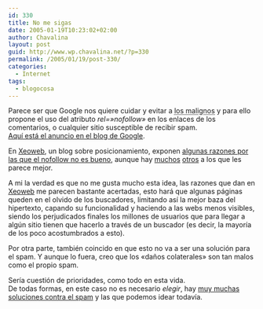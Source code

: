 ```yaml
---
id: 330
title: No me sigas
date: 2005-01-19T10:23:02+02:00
author: Chavalina
layout: post
guid: http://www.wp.chavalina.net/?p=330
permalink: /2005/01/19/post-330/
categories:
  - Internet
tags:
  - blogocosa
---
```

Parece ser que Google nos quiere cuidar y evitar a <acronym title="spammers">los malignos</acronym> y para ello propone el uso del atributo _rel=»nofollow»_ en los enlaces de los comentarios, o cualquier sitio susceptible de recibir spam.  
<a href="http://www.google.com/googleblog/2005/01/preventing-comment-spam.html" target="_blank">Aquí está el anuncio en el blog de Google</a>.

En <a href="http://xeoweb.bitacoras.com" target="_blank">Xeoweb</a>, un blog sobre posicionamiento, exponen <a href="http://xeoweb.bitacoras.com/2005/01/19/contra-el-no-follow/" target="_blank">algunas razones por las que el nofollow no es bueno</a>, aunque hay <a href="http://www.proyectoisla.com/mangasverdes/index.php?p=520" target="_blank">muchos</a> <a href="http://www.minid.net/archivos/categorias/google/atributo_qno_me_sigasq_de_google.php" target="_blank">otros</a> a los que les parece mejor.

A mi la verdad es que no me gusta mucho esta idea, las razones que dan en <a href="http://xeoweb.bitacoras.com" target="_blank">Xeoweb</a> me parecen bastante acertadas, esto hará que algunas páginas queden en el olvido de los buscadores, limitando así la mejor baza del hipertexto, capando su funcionalidad y haciendo a las webs menos visibles, siendo los perjudicados finales los millones de usuarios que para llegar a algún sitio tienen que hacerlo a través de un buscador (es decir, la mayoría de los poco acostumbrados a esto).

Por otra parte, también coincido en que esto no va a ser una solución para el spam. Y aunque lo fuera, creo que los «da&ntilde;os colaterales» son tan malos como el propio spam. 

Sería cuestión de prioridades, como todo en esta vida.  
De todas formas, en este caso no es necesario _elegir_, hay <a href="http://www.proyectoisla.com/mangasverdes/index.php?p=381" target="_blank">muy muchas soluciones contra el spam</a> y las que podemos idear todavía.